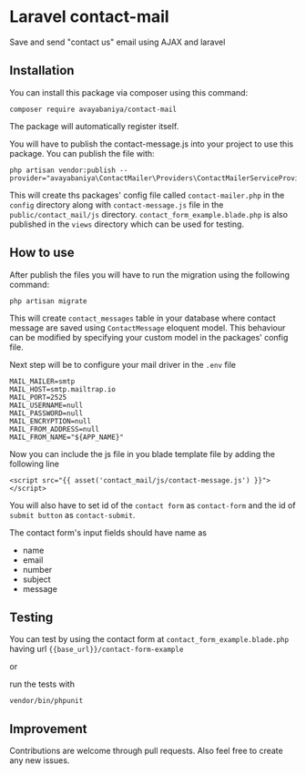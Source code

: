 # Laravel contact-mail
Save and send "contact us" email using AJAX and laravel

## Installation
You can install this package via composer using this command:
```
composer require avayabaniya/contact-mail
```
The package will automatically register itself.

You will have to publish the contact-message.js into your project to use this package. You can publish the file with:
```
php artisan vendor:publish --provider="avayabaniya\ContactMailer\Providers\ContactMailerServiceProvider"
```

This will create ths packages' config file called `contact-mailer.php` in the `config` directory along with `contact-message.js` file in the `public/contact_mail/js` directory.
 `contact_form_example.blade.php` is also published in the `views` directory which can be used for testing.
 
 ## How to use
 After publish the files you will have to run the migration using the following command:
```
php artisan migrate
```
This will create `contact_messages` table in your database where contact message are saved using `ContactMessage` eloquent model.
This behaviour can be modified by specifying your custom model in the packages' config file.

Next step will be to configure your mail driver in the `.env` file
```
MAIL_MAILER=smtp
MAIL_HOST=smtp.mailtrap.io
MAIL_PORT=2525
MAIL_USERNAME=null
MAIL_PASSWORD=null
MAIL_ENCRYPTION=null
MAIL_FROM_ADDRESS=null
MAIL_FROM_NAME="${APP_NAME}"
```

Now you can include the js file in you blade template file by adding the following line
```
<script src="{{ asset('contact_mail/js/contact-message.js') }}"></script>
```
You will also have to set id of the `contact form` as `contact-form` and the id of `submit button` as `contact-submit`.

The contact form's input fields should have name as
- name
- email
- number
- subject
- message

## Testing
You can test by using the contact form at `contact_form_example.blade.php` having url `{{base_url}}/contact-form-example`

or

run the tests with
```
vendor/bin/phpunit
```

## Improvement
Contributions are welcome through pull requests. Also feel free to create any new issues.
